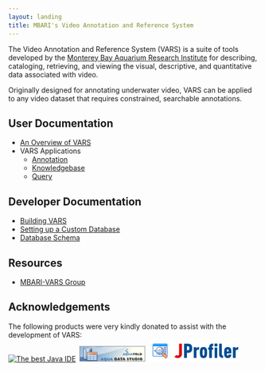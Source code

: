 ```yaml
---
layout: landing
title: MBARI's Video Annotation and Reference System
---
```


The Video Annotation and Reference System (VARS) is a suite of tools developed by the [Monterey Bay Aquarium Research Institute](http://www.mbari.org) for describing, cataloging, retrieving, and viewing the visual, descriptive, and quantitative data associated with video.

Originally designed for annotating underwater video, VARS can be applied to any video dataset that requires constrained, searchable annotations.

## User Documentation
- [An Overview of VARS](vars_overview.html)
- VARS Applications
    - [Annotation](annotation.html)
    - [Knowledgebase](knowledgebase.html)
    - [Query](query.html)

## Developer Documentation
- [Building VARS](developer_build.html)
- [Setting up a Custom Database](developer_database.html)
- [Database Schema](developer_datastructure.html)

## Resources
- [MBARI-VARS Group](https://groups.google.com/forum/#!forum/mbari-vars)

## Acknowledgements

The following products were very kindly donated to assist with the development of VARS:  
<a href="http://www.jetbrains.com/idea/"><img src="images/logo_IntelliJIDEA" alt="The best Java IDE" border="0" width="150" height="50" /></a>&nbsp;
<a href="http://www.aquafold.com"><img src="images/s_aquadatastudio_262x62.gif" alt="Aqua Data Studio" width="132" height="31" border="0" /></a>&nbsp;
<a href="http://www.ej-technologies.com/products/jprofiler/overview.html"><img src="images/jprofiler.gif" alt="JProfiler" border="0" /></a>  